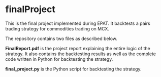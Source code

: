 # finalProject
This is the final project implemented during EPAT. 
It backtests a pairs trading strategy for commodities trading on MCX.

The repository contains two files as described below.

**FinalReport.pdf** is the project report explaining the entire logic of the strategy.
It also contains the backtesting results as well as the complete code written in Python for 
backtesting the strategy.

**final_project.py** is the Python script for backtesting the strategy.


